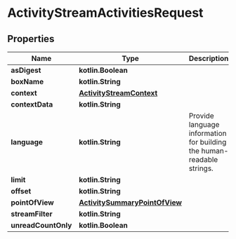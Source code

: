 
# ActivityStreamActivitiesRequest

## Properties
| Name | Type | Description | Notes |
| ------------ | ------------- | ------------- | ------------- |
| **asDigest** | **kotlin.Boolean** |  |  [optional] |
| **boxName** | **kotlin.String** |  |  [optional] |
| **context** | [**ActivityStreamContext**](ActivityStreamContext.md) |  |  [optional] |
| **contextData** | **kotlin.String** |  |  [optional] |
| **language** | **kotlin.String** | Provide language information for building the human-readable strings. |  [optional] |
| **limit** | **kotlin.String** |  |  [optional] |
| **offset** | **kotlin.String** |  |  [optional] |
| **pointOfView** | [**ActivitySummaryPointOfView**](ActivitySummaryPointOfView.md) |  |  [optional] |
| **streamFilter** | **kotlin.String** |  |  [optional] |
| **unreadCountOnly** | **kotlin.Boolean** |  |  [optional] |
